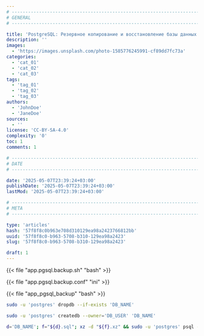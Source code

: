 ```yaml
---
# -------------------------------------------------------------------------------------------------------------------- #
# GENERAL
# -------------------------------------------------------------------------------------------------------------------- #

title: 'PostgreSQL: Резервное копирование и восстановление базы данных'
description: ''
images:
  - 'https://images.unsplash.com/photo-1585776245991-cf89dd7fc73a'
categories:
  - 'cat_01'
  - 'cat_02'
  - 'cat_03'
tags:
  - 'tag_01'
  - 'tag_02'
  - 'tag_03'
authors:
  - 'JohnDoe'
  - 'JaneDoe'
sources:
  - ''
license: 'CC-BY-SA-4.0'
complexity: '0'
toc: 1
comments: 1

# -------------------------------------------------------------------------------------------------------------------- #
# DATE
# -------------------------------------------------------------------------------------------------------------------- #

date: '2025-05-07T23:39:24+03:00'
publishDate: '2025-05-07T23:39:24+03:00'
lastMod: '2025-05-07T23:39:24+03:00'

# -------------------------------------------------------------------------------------------------------------------- #
# META
# -------------------------------------------------------------------------------------------------------------------- #

type: 'articles'
hash: '57f8f8c0b963e708d310129ea98a2423766812bb'
uuid: '57f8f8c0-b963-5708-b310-129ea98a2423'
slug: '57f8f8c0-b963-5708-b310-129ea98a2423'

draft: 1
---
```




<!--more-->

{{< file "app.pgsql.backup.sh" "bash" >}}

{{< file "app.pgsql.backup.conf" "ini" >}}

{{< file "app_pgsql_backup" "bash" >}}

```bash
sudo -u 'postgres' dropdb --if-exists 'DB_NAME'
```

```bash
sudo -u 'postgres' createdb --owner='DB_USER' 'DB_NAME'
```

```bash
d='DB_NAME'; f="${d}.sql"; xz -d "${f}.xz" && sudo -u 'postgres' psql --username='' --password --dbname="${d}" --file="${f}" --no-psqlrc --single-transaction
```
